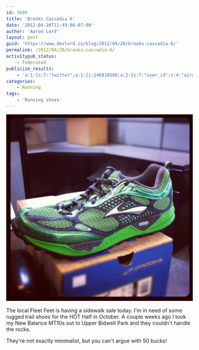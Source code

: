 ```yaml
---
id: 1609
title: 'Brooks Cascadia 6'
date: '2012-04-20T11:49:06-07:00'
author: 'Aaron Lord'
layout: post
guid: 'https://www.devlord.io/blog/2012/04/20/brooks-cascadia-6/'
permalink: /2012/04/20/brooks-cascadia-6/
activitypub_status:
    - federated
publicize_results:
    - 'a:1:{s:7:"twitter";a:1:{i:246010580;a:2:{s:7:"user_id";s:4:"a1rd";s:7:"post_id";s:18:"193426100699926528";}}}'
categories:
    - Running
tags:
    - 'Running shoes'
---
```


<a href="/assets/img/2012/04/20120420-124635.jpg"><img src="/assets/img/2012/04/20120420-124635.jpg" alt="20120420-124635.jpg" class="alignnone size-full" /></a>

The local Fleet Feet is having a sidewalk sale today. I'm in need of some rugged trail shoes for the HOT Half in October. A couple weeks ago I took my New Balance MT10s out to Upper Bidwell Park and they couldn't handle the rocks.

They're not exactly minimalist, but you can't argue with 50 bucks!